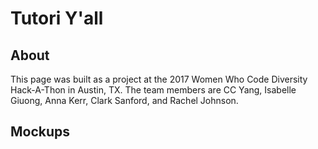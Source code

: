 # Tutori Y'all

## About

This page was built as a project at the 2017 Women Who Code Diversity Hack-A-Thon in Austin, TX. The team members are CC Yang, Isabelle Giuong, Anna Kerr, Clark Sanford, and Rachel Johnson.

## Mockups

[](https://lh4.googleusercontent.com/4ntT4rH4uMIPL_fBMfOj2jJcuGowpehbNqIvZ7yIEiPICXEVdBPci83UMHvPc6lmu93f4OZ8kJ6yoy4=w1280-h703-rw)
